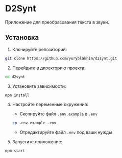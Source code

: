 # D2Synt

Приложение для преобразования текста в звуки.

## Установка

1. Клонируйте репозиторий:
```bash
git clone https://github.com/yuryblakhin/d2synt.git
```

2. Перейдите в директорию проекта:
```bash
cd d2synt
```

3. Установите зависимости:
```bash
npm install
```
4. Настройте переменные окружения:
    - Скопируйте файл `.env.example` в `.env`
   ```bash
   cp .env.example .env
   ```
    - Отредактируйте файл `.env` под ваши нужды

5. Запустите приложение:
```bash
npm start
```